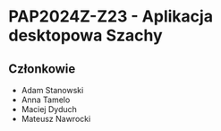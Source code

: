 # PAP2024Z-Z23 - Aplikacja desktopowa Szachy
## Członkowie
- Adam Stanowski
- Anna Tamelo
- Maciej Dyduch
- Mateusz Nawrocki